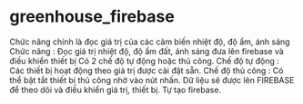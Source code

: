 # greenhouse_firebase
Chức năng chính là đọc giá trị của các cảm biến nhiệt độ, độ ẩm, ánh sáng
Chức năng : 
Đọc giá trị nhiệt độ, độ ẩm đất, ánh sáng đưa lên firebase và điều khiển thiết bị
Có 2 chế độ tự động hoặc thủ công.
Chế độ tự động : Các thiết bị hoạt động theo giá trị được cài đặt sẵn. 
Chế độ thủ công : Có thể bật tắt thiết bị thủ công nhờ vào nút nhấn.
Dữ liệu sẽ được lên FIREBASE để theo dõi và điều khiển giá trị, thiết bị.
Tự tạo firebase.
